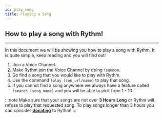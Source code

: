 ```yaml
---
id: play_song
title: Playing a Song
---
```


<!-- The start of the Playing a Song Section -->
## How to play a song with Rythm!
-----
In this document we will be showing you how to play a song with Rythm. It is quite simple, keep reading and you will find out!

1. Join a Voice Channel.
2. Make Rythm join the Voice Channel by doing `!summon`.
3. Go find a song that you would like to play with Rythm.
4. Use the command `!play (son_url/name)` to play that song.
5. If you cannot find a song anywhere we always have a feature called `!search (song_name)` and you will be able to pick from 1 - 10.

:::note
Make sure that your songs are not over **3 Hours Long** or Rythm will refuse to play that requested song. To play songs longer than 3 hours you can consider [**donating**](https://www.patreon.com/rythm?utm_source=donate&utm_medium=referral&utm_campaign=bot) to Rythm!
:::